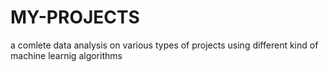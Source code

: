 # MY-PROJECTS
a comlete data analysis on various types of projects using different kind of machine learnig algorithms
